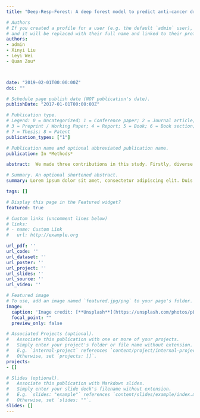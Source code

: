 ```yaml
---
title: "Deep-Resp-Forest: A deep forest model to predict anti-cancer drug response"

# Authors
# If you created a profile for a user (e.g. the default `admin` user), write the username (folder name) here 
# and it will be replaced with their full name and linked to their profile.
authors:
- admin
- Xinyi Liu
- Leyi Wei
- Quan Zou*



date: "2019-02-01T00:00:00Z"
doi: ""

# Schedule page publish date (NOT publication's date).
publishDate: "2017-01-01T00:00:00Z"

# Publication type.
# Legend: 0 = Uncategorized; 1 = Conference paper; 2 = Journal article;
# 3 = Preprint / Working Paper; 4 = Report; 5 = Book; 6 = Book section;
# 7 = Thesis; 8 = Patent
publication_types: ["1"]

# Publication name and optional abbreviated publication name.
publication: In *Methods*

abstract:  We made three contributions in this study. Firstly, diverse molecular data could be effectively integrated to provide more information than single type of data for the classification. Combination of two types of data were tested here. Secondly, two structures based on the multi-grained scanning to transform the raw features into high-dimensional feature vectors and integrate the diverse data were proposed in our study. Thirdly, the original deep and time-consuming architecture of cascade forest was improved by a feature optimization operation, which emphasized the most discriminative features across layers. We evaluated the proposed method on the Cancer Cell Line Encyclopedia (CCLE) and Genomics of Drug Sensitivity in Cancer (GDSC) data sets and then compared with the Support Vector Machine. The proposed Deep-Resp-Forest has demonstrated the promising use of deep learning and deep forest approach on the drug response prediction tasks. The R implementation for running our experiments is available at https://github.com/RanSuLab/Deep-Resp-Forest.

# Summary. An optional shortened abstract.
summary: Lorem ipsum dolor sit amet, consectetur adipiscing elit. Duis posuere tellus ac convallis placerat. Proin tincidunt magna sed ex sollicitudin condimentum.

tags: []

# Display this page in the Featured widget?
featured: true

# Custom links (uncomment lines below)
# links:
# - name: Custom Link
#   url: http://example.org

url_pdf: ''
url_code: ''
url_dataset: ''
url_poster: ''
url_project: ''
url_slides: ''
url_source: ''
url_video: ''

# Featured image
# To use, add an image named `featured.jpg/png` to your page's folder. 
image:
  caption: 'Image credit: [**Unsplash**](https://unsplash.com/photos/pLCdAaMFLTE)'
  focal_point: ""
  preview_only: false

# Associated Projects (optional).
#   Associate this publication with one or more of your projects.
#   Simply enter your project's folder or file name without extension.
#   E.g. `internal-project` references `content/project/internal-project/index.md`.
#   Otherwise, set `projects: []`.
projects:
- []

# Slides (optional).
#   Associate this publication with Markdown slides.
#   Simply enter your slide deck's filename without extension.
#   E.g. `slides: "example"` references `content/slides/example/index.md`.
#   Otherwise, set `slides: ""`.
slides: []
---
```


